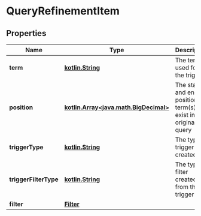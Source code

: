# QueryRefinementItem

## Properties
Name | Type | Description | Notes
------------ | ------------- | ------------- | -------------
**term** | [**kotlin.String**](.md) | The term(s) used for the trigger |  [optional]
**position** | [**kotlin.Array&lt;java.math.BigDecimal&gt;**](java.math.BigDecimal.md) | The start and end position the term(s) exist in the original query |  [optional]
**triggerType** | [**kotlin.String**](.md) | The type of trigger created |  [optional]
**triggerFilterType** | [**kotlin.String**](.md) | The type of filter created from this trigger |  [optional]
**filter** | [**Filter**](Filter.md) |  |  [optional]
